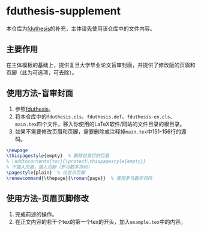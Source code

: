 # fduthesis-supplement

本仓库为[fduthesis]([https://zhuanlan.zhihu.com/p/654414894](https://github.com/stone-zeng/fduthesis))的补充，主体请先使用该仓库中的文件内容。

## 主要作用

在主体模板的基础上，提供复旦大学毕业论文盲审封面，并提供了修改版的页眉和页脚（此为可选项，可去除）。

## 使用方法-盲审封面

1. 参照[fduthesis]([https://zhuanlan.zhihu.com/p/654414894](https://github.com/stone-zeng/fduthesis))。
2. 将本仓库中的`fduthesis.cls`、`fduthesis.def`、`fduthesis-en.cls`、`main.tex`四个文件，移入你使用的LaTeX软件/网站的文件目录的根目录。
3. 如果不需要修改页眉和页脚，需要删除或注释掉`main.tex`中151-156行的源码。
```latex
\newpage
\thispagestyle{empty}  % 删除目录页的页眉
% \addtocontents{toc}{\protect\thispagestyle{empty}}
% 不插入页眉，插入页脚（罗马数字页码）
\pagestyle{plain}  % 仅显示页脚
\renewcommand{\thepage}{\roman{page}}  % 使用罗马数字页码
```

## 使用方法-页眉页脚修改

1. 完成前述的操作。
2. 在正文内容的若干个tex的第一个tex的开头，加入`example.tex`中的内容。
